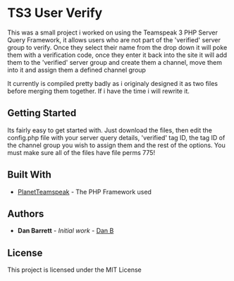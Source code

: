 # TS3 User Verify

This was a small project i worked on using the Teamspeak 3 PHP Server Query Framework, it allows users who are not part of the 'verified' server group to verify. Once they select their name from the drop down it will poke them with a verification code, once they enter it back into the site it will add them to the 'verified' server group and create them a channel, move them into it and assign them a defined channel group

It currently is compiled pretty badly as i originaly designed it as two files before merging them together. If i have the time i will rewrite it.

## Getting Started

Its fairly easy to get started with. Just download the files, then edit the config.php file with your server query details, 'verified' tag ID, the tag ID of the channel group you wish to assign them and the rest of the options. You must make sure all of the files have file perms 775!

## Built With

* [PlanetTeamspeak](https://github.com/planetteamspeak/ts3phpframework) - The PHP Framework used

## Authors

* **Dan Barrett** - *Initial work* - [Dan B](https://dbarrett.uk)

## License

This project is licensed under the MIT License
